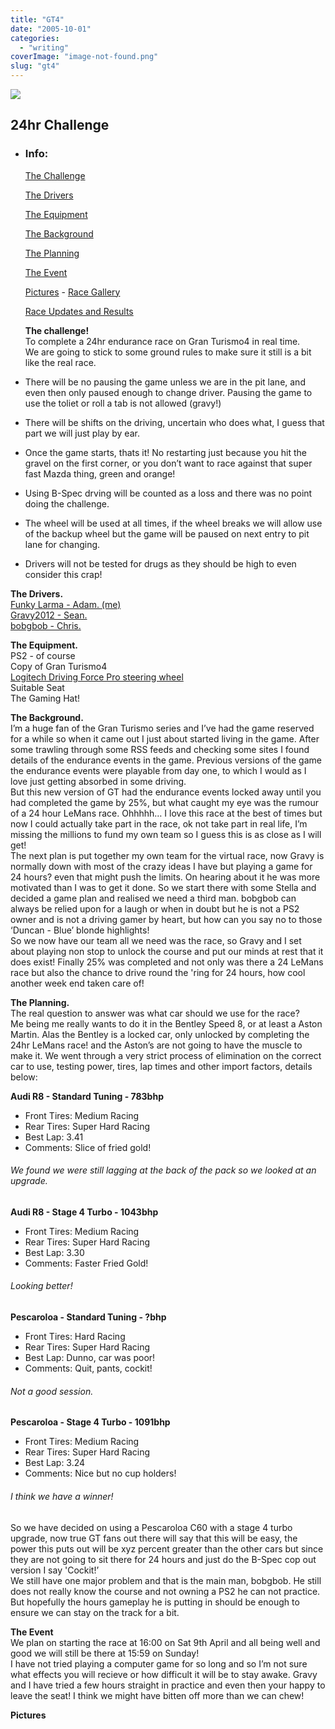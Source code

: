 ```yaml
---
title: "GT4"
date: "2005-10-01"
categories: 
  - "writing"
coverImage: "image-not-found.png"
slug: "gt4"
---
```


![](/images/gt4.gif)  

## 24hr Challenge

- ### Info:
    
    [The Challenge](#challenge)
    
    [The Drivers](#drivers)
    
    [The Equipment](#equipment)
    
    [The Background](#background)
    
    [The Planning](#planning)
    
    [The Event](#event)
    
    [Pictures](#pictures) - [Race Gallery](http://)
    
    [Race Updates and Results](#results)
    
    **The challenge!**  
    To complete a 24hr endurance race on Gran Turismo4 in real time.  
    We are going to stick to some ground rules to make sure it still is a bit like the real race.
    
- There will be no pausing the game unless we are in the pit lane, and even then only paused enough to change driver. Pausing the game to use the toliet or roll a tab is not allowed (gravy!)
- There will be shifts on the driving, uncertain who does what, I guess that part we will just play by ear.
- Once the game starts, thats it! No restarting just because you hit the gravel on the first corner, or you don’t want to race against that super fast Mazda thing, green and orange!
- Using B-Spec drving will be counted as a loss and there was no point doing the challenge.
- The wheel will be used at all times, if the wheel breaks we will allow use of the backup wheel but the game will be paused on next entry to pit lane for changing.
- Drivers will not be tested for drugs as they should be high to even consider this crap!

**The Drivers.**  
[Funky Larma - Adam. (me)](#fl)  
[Gravy2012 - Sean.](#gravy)  
[bobgbob - Chris.](#bob)

**The Equipment.**  
PS2 - of course  
Copy of Gran Turismo4  
[Logitech Driving Force Pro steering wheel  
](http://)Suitable Seat  
The Gaming Hat!

**The Background.**  
I’m a huge fan of the Gran Turismo series and I’ve had the game reserved for a while so when it came out I just about started living in the game. After some trawling through some RSS feeds and checking some sites I found details of the endurance events in the game. Previous versions of the game the endurance events were playable from day one, to which I would as I love just getting absorbed in some driving.  
But this new version of GT had the endurance events locked away until you had completed the game by 25%, but what caught my eye was the rumour of a 24 hour LeMans race. Ohhhhh… I love this race at the best of times but now I could actually take part in the race, ok not take part in real life, I’m missing the millions to fund my own team so I guess this is as close as I will get!  
The next plan is put together my own team for the virtual race, now Gravy is normally down with most of the crazy ideas I have but playing a game for 24 hours? even that might push the limits. On hearing about it he was more motivated than I was to get it done. So we start there with some Stella and decided a game plan and realised we need a third man. bobgbob can always be relied upon for a laugh or when in doubt but he is not a PS2 owner and is not a driving gamer by heart, but how can you say no to those ‘Duncan - Blue’ blonde highlights!  
So we now have our team all we need was the race, so Gravy and I set about playing non stop to unlock the course and put our minds at rest that it does exist! Finally 25% was completed and not only was there a 24 LeMans race but also the chance to drive round the 'ring for 24 hours, how cool another week end taken care of!

**The Planning.**  
The real question to answer was what car should we use for the race?  
Me being me really wants to do it in the Bentley Speed 8, or at least a Aston Martin. Alas the Bentley is a locked car, only unlocked by completing the 24hr LeMans race! and the Aston’s are not going to have the muscle to make it. We went through a very strict process of elimination on the correct car to use, testing power, tires, lap times and other import factors, details below:  
  
**Audi R8 - Standard Tuning - 783bhp**

- Front Tires: Medium Racing
- Rear Tires: Super Hard Racing
- Best Lap: 3.41
- Comments: Slice of fried gold!

###### We found we were still lagging at the back of the pack so we looked at an upgrade.

  
**Audi R8 - Stage 4 Turbo - 1043bhp**

- Front Tires: Medium Racing
- Rear Tires: Super Hard Racing
- Best Lap: 3.30
- Comments: Faster Fried Gold!

###### Looking better!

  
**Pescaroloa - Standard Tuning - ?bhp**

- Front Tires: Hard Racing
- Rear Tires: Super Hard Racing
- Best Lap: Dunno, car was poor!
- Comments: Quit, pants, cockit!

###### Not a good session.

  
**Pescaroloa - Stage 4 Turbo - 1091bhp**

- Front Tires: Medium Racing
- Rear Tires: Super Hard Racing
- Best Lap: 3.24
- Comments: Nice but no cup holders!

###### I think we have a winner!

So we have decided on using a Pescaroloa C60 with a stage 4 turbo upgrade, now true GT fans out there will say that this will be easy, the power this puts out will be xyz percent greater than the other cars but since they are not going to sit there for 24 hours and just do the B-Spec cop out version I say 'Cockit!’  
We still have one major problem and that is the main man, bobgbob. He still does not really know the course and not owning a PS2 he can not practice. But hopefully the hours gameplay he is putting in should be enough to ensure we can stay on the track for a bit.  
  
**The Event**  
We plan on starting the race at 16:00 on Sat 9th April and all being well and good we will still be there at 15:59 on Sunday!  
I have not tried playing a computer game for so long and so I’m not sure what effects you will recieve or how difficult it will be to stay awake. Gravy and I have tried a few hours straight in practice and even then your happy to leave the seat! I think we might have bitten off more than we can chew!

**Pictures**
